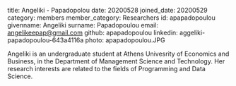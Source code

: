 title: Angeliki - Papadopolou 
date: 20200528 
joined_date: 20200529 
category: members 
member_category: Researchers 
id: apapadopoulou
givenname: Angeliki 
surname: Papadopoulou 
email: angelikeepap@gmail.com 
github: apapadopoulou 
linkedin: aggeliki-papadopoulou-643a4116a 
photo: apapadopoulou.JPG

Angeliki is an undergraduate student at Athens Univesrity of Economics and Business, in the Department of Management Science and Technology. Her research
interests are related to the fields of Programming and Data Science.
